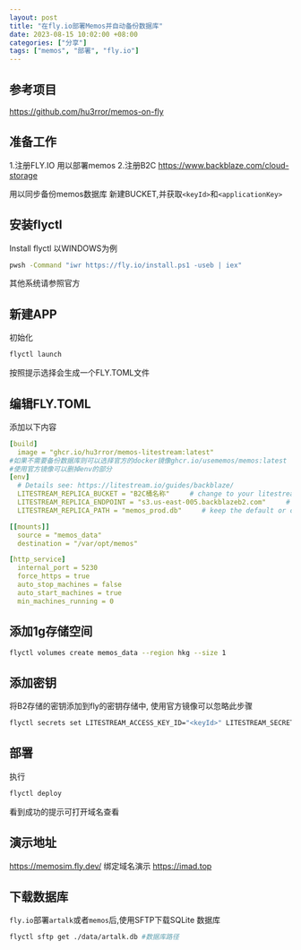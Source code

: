```yaml
---
layout: post
title: "在fly.io部署Memos并自动备份数据库"
date: 2023-08-15 10:02:00 +08:00
categories: ["分享"]
tags: ["memos", "部署", "fly.io"]
---
```


## 参考项目

https://github.com/hu3rror/memos-on-fly

## 准备工作

1.注册FLY.IO 
用以部署memos
2.注册B2C 
https://www.backblaze.com/cloud-storage

 用以同步备份memos数据库
 新建BUCKET,并获取`<keyId>`和`<applicationKey>`


## 安装flyctl
Install flyctl 
以WINDOWS为例
```bash
pwsh -Command "iwr https://fly.io/install.ps1 -useb | iex"
```
其他系统请参照官方

## 新建APP

初始化
```bash
flyctl launch
```
按照提示选择会生成一个FLY.TOML文件

## 编辑FLY.TOML

添加以下内容

```yaml
[build]
  image = "ghcr.io/hu3rror/memos-litestream:latest"
#如果不需要备份数据库则可以选择官方的docker镜像ghcr.io/usememos/memos:latest
#使用官方镜像可以删掉env的部分
[env]
  # Details see: https://litestream.io/guides/backblaze/
  LITESTREAM_REPLICA_BUCKET = "B2C桶名称"     # change to your litestream bucket name
  LITESTREAM_REPLICA_ENDPOINT = "s3.us-east-005.backblazeb2.com"     # change to your litestream endpoint url
  LITESTREAM_REPLICA_PATH = "memos_prod.db"     # keep the default or change to whatever path you want

[[mounts]]
  source = "memos_data"
  destination = "/var/opt/memos"

[http_service]
  internal_port = 5230
  force_https = true
  auto_stop_machines = false
  auto_start_machines = true
  min_machines_running = 0
```

## 添加1g存储空间

```bash
flyctl volumes create memos_data --region hkg --size 1
```

## 添加密钥
将B2存储的密钥添加到fly的密钥存储中,
使用官方镜像可以忽略此步骤

```bash
flyctl secrets set LITESTREAM_ACCESS_KEY_ID="<keyId>" LITESTREAM_SECRET_ACCESS_KEY="<applicationKey>"
```

## 部署
执行
```bash
flyctl deploy
```
看到成功的提示可打开域名查看

## 演示地址

https://memosim.fly.dev/
绑定域名演示
https://imad.top

## 下载数据库
`fly.io`部署`artalk`或者`memos`后,使用SFTP下载SQLite 数据库

```bash
flyctl sftp get ./data/artalk.db #数据库路径
```
